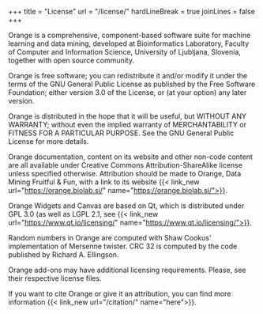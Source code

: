 +++
title = "License"
url = "/license/"
hardLineBreak = true 
joinLines = false
+++

Orange is a comprehensive, component-based software suite for machine learning and data mining, developed at Bioinformatics Laboratory, Faculty of Computer and Information Science, University of Ljubljana, Slovenia, together with open source community.

Orange is free software; you can redistribute it and/or modify it under the terms of the GNU General Public License as published by the Free Software Foundation; either version 3.0 of the License, or (at your option) any later version.

Orange is distributed in the hope that it will be useful, but WITHOUT ANY WARRANTY; without even the implied warranty of MERCHANTABILITY or FITNESS FOR A PARTICULAR PURPOSE. See the GNU General Public License for more details.

Orange documentation, content on its website and other non-code content are all available under Creative Commons Attribution-ShareAlike license unless specified otherwise. Attribution should be made to Orange, Data Mining Fruitful & Fun, with a link to its website {{< link_new url="https://orange.biolab.si/" name="https://orange.biolab.si/">}}.

Orange Widgets and Canvas are based on Qt, which is distributed under GPL 3.0 (as well as LGPL 2.1, see {{< link_new url="https://www.qt.io/licensing/" name="https://www.qt.io/licensing/">}}.

Random numbers in Orange are computed with Shaw Cookus' implementation of Mersenne twister. CRC 32 is computed by the code published by Richard A. Ellingson.

Orange add-ons may have additional licensing requirements. Please, see their respective license files.

If you want to cite Orange or give it an attribution, you can find more information {{< link_new url="/citation/" name="here">}}.

